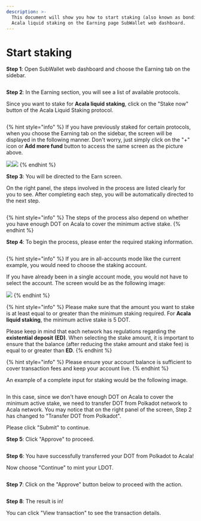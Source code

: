 ```yaml
---
description: >-
  This document will show you how to start staking (also known as bonding) for
  Acala liquid staking on the Earning page SubWallet web dashboard.
---
```


# Start staking

**Step 1**: Open SubWallet web dashboard and choose the Earning tab on the sidebar.

<figure><img src="../../../.gitbook/assets/image (564).png" alt=""><figcaption></figcaption></figure>

**Step 2**: In the Earning section, you will see a list of available protocols.&#x20;

Since you want to stake for **Acala liquid staking**, click on the "Stake now" button of the Acala Liquid Staking protocol.

<figure><img src="../../../.gitbook/assets/image (565).png" alt=""><figcaption></figcaption></figure>

{% hint style="info" %}
If you have previously staked for certain protocols, when you choose the Earning tab on the sidebar, the screen will be displayed in the following manner. Don't worry, just simply click on the "+" icon or **Add more fund** button to access the same screen as the picture above.

![](<../../../.gitbook/assets/image (45).png>)![](<../../../.gitbook/assets/image (44).png>)
{% endhint %}

**Step 3**: You will be directed to the Earn screen.&#x20;

On the right panel, the steps involved in the process are listed clearly for you to see. After completing each step, you will be automatically directed to the next step.

<figure><img src="../../../.gitbook/assets/image (62).png" alt=""><figcaption></figcaption></figure>

{% hint style="info" %}
The steps of the process also depend on whether you have enough DOT on Acala to cover the minimum active stake.&#x20;
{% endhint %}

**Step 4**: To begin the process, please enter the required staking information.&#x20;

<figure><img src="../../../.gitbook/assets/image (61).png" alt=""><figcaption></figcaption></figure>

{% hint style="info" %}
If you are in all-accounts mode like the current example, you would need to choose the staking account.&#x20;

If you have already been in a single account mode, you would not have to select the account. The screen would be as the following image:

![](<../../../.gitbook/assets/image (568).png>)
{% endhint %}

{% hint style="info" %}
Please make sure that the amount you want to stake is at least equal to or greater than the minimum staking required. For **Acala liquid staking**, the minimum active stake is 5 DOT.

Please keep in mind that each network has regulations regarding the **existential deposit** **(ED)**. When selecting the stake amount, it is important to ensure that the balance (after reducing the stake amount and stake fee) is equal to or greater than **ED**.
{% endhint %}

{% hint style="info" %}
Please ensure your account balance is sufficient to cover transaction fees and keep your account live.
{% endhint %}

An example of a complete input for staking would be the following image.&#x20;

<figure><img src="../../../.gitbook/assets/image (557).png" alt=""><figcaption></figcaption></figure>

In this case, since we don't have enough DOT on Acala to cover the minimum active stake, we need to transfer DOT from Polkadot network to Acala network. You may notice that on the right panel of the screen, Step 2 has changed to "Transfer DOT from Polkadot".

Please click "Submit" to continue.

**Step 5**: Click "Approve" to proceed.

<figure><img src="../../../.gitbook/assets/image (570).png" alt=""><figcaption></figcaption></figure>

**Step 6**: You have successfully transferred your DOT from Polkadot to Acala!

Now choose "Continue" to mint your LDOT.

<figure><img src="../../../.gitbook/assets/image (571).png" alt=""><figcaption></figcaption></figure>

**Step 7**: Click on the "Approve" button below to proceed with the action.

<figure><img src="../../../.gitbook/assets/image (572).png" alt=""><figcaption></figcaption></figure>

**Step 8**: The result is in!

You can click "View transaction" to see the transaction details.

<figure><img src="../../../.gitbook/assets/image (556).png" alt=""><figcaption></figcaption></figure>
